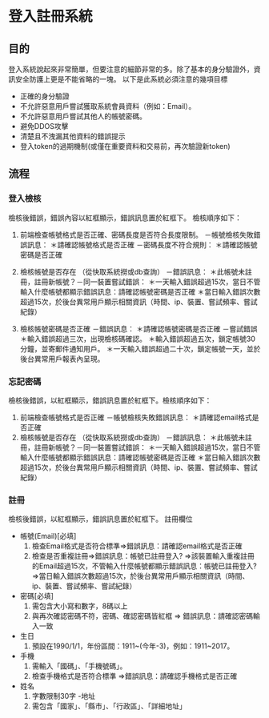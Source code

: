 # 登入註冊系統
## 目的
登入系統說起來非常簡單，但要注意的細節非常的多。除了基本的身分驗證外，資訊安全防護上更是不能省略的一塊。
以下是此系統必須注意的幾項目標
* 正確的身分驗證
* 不允許惡意用戶嘗試獲取系統會員資料（例如：Email）。
* 不允許惡意用戶嘗試其他人的帳號密碼。
* 避免DDOS攻擊
* 清楚且不洩漏其他資料的錯誤提示
* 登入token的過期機制(或僅在重要資料和交易前，再次驗證新token)

## 流程
### 登入檢核
檢核後錯誤，錯誤內容以紅框顯示，錯誤訊息置於紅框下。
檢核順序如下：
1. 前端檢查帳號格式是否正確、密碼長度是否符合長度限制。
  －帳號檢核失敗錯誤訊息：
    ＊請確認帳號格式是否正確
  －密碼長度不符合規則：
    ＊請確認帳號密碼是否正確
2. 檢核帳號是否存在 （從快取系統撈或db查詢）
   －錯誤訊息：
    ＊此帳號未註冊，<a>註冊新帳號？</a>－同一裝置嘗試錯誤：
    ＊一天輸入錯誤超過15次，當日不管輸入什麼帳號都顯示錯誤訊息：請確認帳號密碼是否正確
    ＊當日輸入錯誤次數超過15次，於後台異常用戶顯示相關資訊（時間、ip、裝置、嘗試頻率、嘗試紀錄）

3. 檢核帳號密碼是否正確
   －錯誤訊息：
    ＊請確認帳號密碼是否正確
   －嘗試錯誤
    ＊輸入錯誤超過三次，出現檢核碼確認。
    ＊輸入錯誤超過五次，鎖定帳號30分鐘，並寄郵件通知用戶。
    ＊一天輸入錯誤超過二十次，鎖定帳號一天，並於後台異常用戶報表內呈現。
    
### 忘記密碼
檢核後錯誤，以紅框顯示，錯誤訊息置於紅框下。檢核順序如下：
1. 前端檢查帳號格式是否正確
  －帳號檢核失敗錯誤訊息：
    ＊請確認email格式是否正確
2. 檢核帳號是否存在 （從快取系統撈或db查詢）
  －錯誤訊息：
    ＊此帳號未註冊，<a>註冊新帳號？</a>－同一裝置嘗試錯誤：
    ＊一天輸入錯誤超過15次，當日不管輸入什麼帳號都顯示錯誤訊息：請確認帳號密碼是否正確
    ＊當日輸入錯誤次數超過15次，於後台異常用戶顯示相關資訊（時間、ip、裝置、嘗試頻率、嘗試紀錄）

### 註冊
檢核後錯誤，以紅框顯示，錯誤訊息置於紅框下。
註冊欄位
- 帳號(Email)[必填]
  1. 檢查Email格式是否符合標準=>錯誤訊息：請確認email格式是否正確
  2. 檢查是否重複註冊=>錯誤訊息：帳號已註冊<a>登入?</a>
    =>該裝置輸入重複註冊的Email超過15次，不管輸入什麼帳號都顯示錯誤訊息：帳號已註冊<a>登入?</a>
    =>當日輸入錯誤次數超過15次，於後台異常用戶顯示相關資訊（時間、ip、裝置、嘗試頻率、嘗試紀錄）
- 密碼[必填]
  1. 需包含大小寫和數字，8碼以上
  2. 與再次確認密碼不符，密碼、確認密碼皆紅框
    => 錯誤訊息：請確認密碼輸入一致
- 生日
  1. 預設在1990/1/1，年份區間：1911~(今年-3)，例如：1911~2017。
- 手機
  1. 需輸入「國碼」、「手機號碼」。
  2. 檢查手機格式是否符合標準
    =>錯誤訊息：請確認手機格式是否正確
- 姓名
  1. 字數限制30字
-地址
  1. 需包含「國家」、「縣市」、「行政區」、「詳細地址」

  

